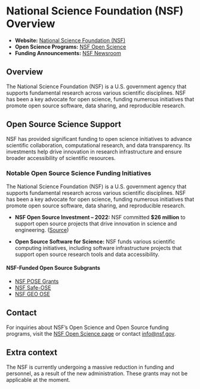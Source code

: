 # National Science Foundation (NSF) Overview

- **Website:** [National Science Foundation (NSF)](https://www.nsf.gov/)
- **Open Science Programs:** [NSF Open Science](https://new.nsf.gov/open-science)
- **Funding Announcements:** [NSF Newsroom](https://new.nsf.gov/news)

## Overview

The National Science Foundation (NSF) is a U.S. government agency that supports fundamental research across various scientific disciplines. NSF has been a key advocate for open science, funding numerous initiatives that promote open source software, data sharing, and reproducible research.

## Open Source Science Support

NSF has provided significant funding to open science initiatives to advance scientific collaboration, computational research, and data transparency. Its investments help drive innovation in research infrastructure and ensure broader accessibility of scientific resources.

### Notable Open Source Science Funding Initiatives

The National Science Foundation (NSF) is a U.S. government agency that supports fundamental research across various scientific disciplines. NSF has been a key advocate for open science, funding numerous initiatives that promote open source software, data sharing, and reproducible research.

- **NSF Open Source Investment – 2022:** NSF committed **$26 million** to support open source projects that drive innovation in science and engineering. ([Source](https://new.nsf.gov/tip/updates/nsf-invests-over-26m-open-source-projects))

- **Open Source Software for Science:** NSF funds various scientific computing initiatives, including software infrastructure projects that support open source research tools and data accessibility.

#### **NSF-Funded Open Source Subgrants**

- [NSF POSE Grants](nsf-grants/pose.md)
- [NSF Safe-OSE](nsf-grants/safe-ose.md)
- [NSF GEO OSE](nsf-grants/geo-ose.md)

## Contact

For inquiries about NSF’s Open Science and Open Source funding programs, visit the [NSF Open Science page](https://new.nsf.gov/open-science) or contact [info@nsf.gov](mailto:info@nsf.gov).

## Extra context

The NSF is currently undergoing a massive reduction in funding and personnel, as a result of the new administration. These grants may not be applicable at the moment.

